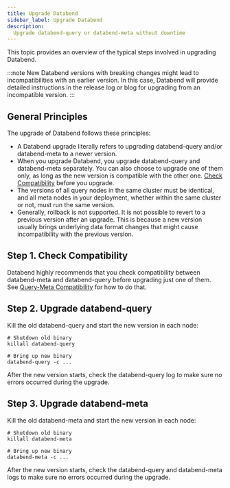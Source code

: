 ```yaml
---
title: Upgrade Databend
sidebar_label: Upgrade Databend
description:
  Upgrade databend-query or databend-meta without downtime
---
```


This topic provides an overview of the typical steps involved in upgrading Databend.

:::note
New Databend versions with breaking changes might lead to incompatibilities with an earlier version. In this case, Databend will provide detailed instructions in the release log or blog for upgrading from an incompatible version.
:::

## General Principles

The upgrade of Databend follows these principles:

- A Databend upgrade literally refers to upgrading databend-query and/or databend-meta to a newer version.
- When you upgrade Databend, you upgrade databend-query and databend-meta separately. You can also choose to upgrade one of them only, as long as the new version is compatible with the other one. [Check Compatibility](#check-compatibility) before you upgrade.
- The versions of all query nodes in the same cluster must be identical, and all meta nodes in your deployment, whether within the same cluster or not, must run the same version.
- Generally, rollback is not supported. It is not possible to revert to a previous version after an upgrade. This is because a new version usually brings underlying data format changes that might cause incompatibility with the previous version.

## Step 1. Check Compatibility

Databend highly recommends that you check compatibility between databend-meta and databend-query before upgrading just one of them. See [Query-Meta Compatibility](10-compatibility.md) for how to do that.

## Step 2. Upgrade databend-query

Kill the old databend-query and start the new version in each node:

```shell
# Shutdown old binary
killall databend-query

# Bring up new binary
databend-query -c ...
```
After the new version starts, check the databend-query log to make sure no errors occurred during the upgrade.

## Step 3. Upgrade databend-meta

Kill the old databend-meta and start the new version in each node:

```shell
# Shutdown old binary
killall databend-meta

# Bring up new binary
databend-meta -c ...
```
After the new version starts, check the databend-query and databend-meta logs to make sure no errors occurred during the upgrade.